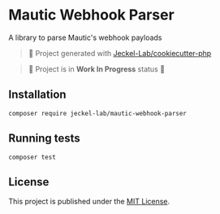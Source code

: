 # Mautic Webhook Parser

A library to parse Mautic's webhook payloads

<!--
[![Current version](https://img.shields.io/packagist/v/jeckel-lab/mautic-webhook-parser.svg?logo=composer)](https://packagist.org/packages/jeckel-lab/mautic-webhook-parser)
[![Packagist PHP Version Support](https://img.shields.io/packagist/php-v/jeckel-lab/mautic-webhook-parser)](https://packagist.org/packages/jeckel-lab/mautic-webhook-parser)
[![Monthly Downloads](https://img.shields.io/packagist/dm/jeckel-lab/mautic-webhook-parser.svg)](https://packagist.org/packages/jeckel-lab/mautic-webhook-parser/stats)
[![Total Downloads](https://img.shields.io/packagist/dt/jeckel-lab/mautic-webhook-parser.svg)](https://packagist.org/packages/jeckel-lab/mautic-webhook-parser/stats)
[![Tests](https://github.com/jeckel-lab/mautic-webhook-parser/actions/workflows/tests.yml/badge.svg)](https://github.com/jeckel-lab/mautic-webhook-parser/actions/workflows/tests.yml)
-->

> 🚀 Project generated with [Jeckel-Lab/cookiecutter-php](https://github.com/Jeckel-Lab/cookiecutter-php)

> 🚧 Project is in **Work In Progress** status 🚧

## Installation

```shell
composer require jeckel-lab/mautic-webhook-parser
```

## Running tests

```shell
composer test
```

## License

This project is published under the [MIT License](LICENSE).
